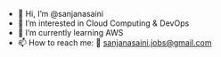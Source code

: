- 👋 Hi, I’m @sanjanasaini
- 👀 I’m interested in Cloud Computing & DevOps 
- 🌱 I’m currently learning AWS
- 📫 How to reach me: 📧 sanjanasaini.jobs@gmail.com
          
<!---
sanjanasaini/sanjanasaini is a ✨ special ✨ repository because its `README.md` (this file) appears on your GitHub profile.
You can click the Preview link to take a look at your changes.
--->

